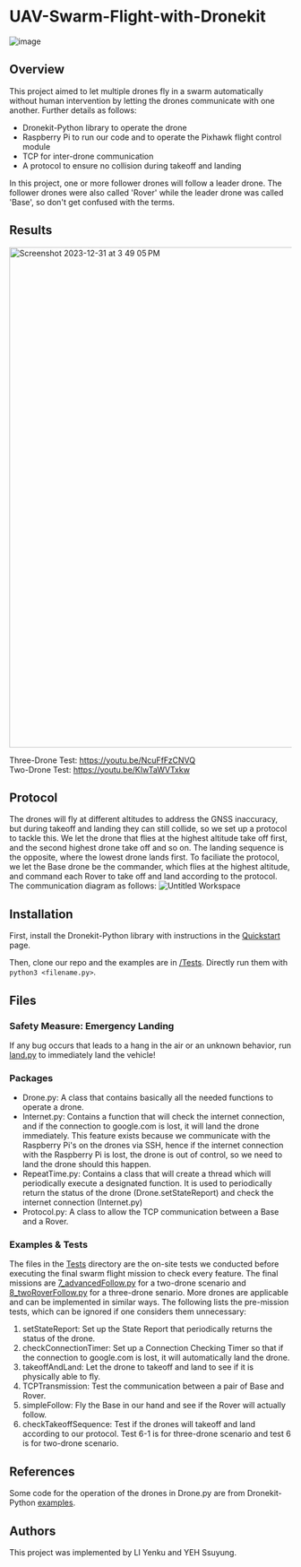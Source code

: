 # UAV-Swarm-Flight-with-Dronekit
![image](https://github.com/ssuyung/UAV-Swarm-Flight-with-Dronekit/assets/39045469/e42aba35-fb76-409f-a886-961d157e0a20)

## Overview
This project aimed to let multiple drones fly in a swarm automatically without human intervention by letting the drones communicate with one another. Further details as follows:
- Dronekit-Python library to operate the drone
- Raspberry Pi to run our code and to operate the Pixhawk flight control module
- TCP for inter-drone communication
- A protocol to ensure no collision during takeoff and landing

In this project, one or more follower drones will follow a leader drone. The follower drones were also called 'Rover' while the leader drone was called 'Base', so don't get confused with the terms. 

## Results
<img width="893" alt="Screenshot 2023-12-31 at 3 49 05 PM" src="https://github.com/ssuyung/UAV-Swarm-Flight-with-Dronekit/assets/39045469/79215e51-6307-49ca-9d4a-98d17c6eaba4">

Three-Drone Test: https://youtu.be/NcuFfFzCNVQ  
Two-Drone Test: https://youtu.be/KIwTaWVTxkw

## Protocol
The drones will fly at different altitudes to address the GNSS inaccuracy, but during takeoff and landing they can still collide, so we set up a protocol to tackle this. We let the drone that flies at the highest altitude take off first, and the second highest drone take off and so on. The landing sequence is the opposite, where the lowest drone lands first. To faciliate the protocol, we let the Base drone be the commander, which flies at the highest altitude, and command each Rover to take off and land according to the protocol. The communication diagram as follows:
![Untitled Workspace](https://github.com/ssuyung/UAV-Swarm-Flight-with-Dronekit/assets/39045469/294f435d-83a9-40f3-9d4d-7faf4af34423)


## Installation
First, install the Dronekit-Python library with instructions in the [Quickstart](https://dronekit-python.readthedocs.io/en/latest/guide/quick_start.html) page.

Then, clone our repo and the examples are in [/Tests](/Tests). Directly run them with `python3 <filename.py>`.

## Files
### Safety Measure: Emergency Landing
If any bug occurs that leads to a hang in the air or an unknown behavior, run [land.py](land.py) to immediately land the vehicle!
### Packages
- Drone.py: A class that contains basically all the needed functions to operate a drone.
- Internet.py: Contains a function that will check the internet connection, and if the connection to google.com is lost, it will land the drone immediately. This feature exists because we communicate with the Raspberry Pi's on the drones via SSH, hence if the internet connection with the Raspberry Pi is lost, the drone is out of control, so we need to land the drone should this happen.
- RepeatTime.py: Contains a class that will create a thread which will periodically execute a designated function. It is used to periodically return the status of the drone (Drone.setStateReport) and check the internet connection (Internet.py)
- Protocol.py: A class to allow the TCP communication between a Base and a Rover.

### Examples & Tests
The files in the [Tests](/Tests) directory are the on-site tests we conducted before executing the final swarm flight mission to check every feature. The final missions are [7_advancedFollow.py](https://github.com/ssuyung/UAV-Swarm-Flight-with-Dronekit/blob/main/Tests/7_advancedFollow.py) for a two-drone scenario and [8_twoRoverFollow.py](https://github.com/ssuyung/UAV-Swarm-Flight-with-Dronekit/blob/main/Tests/8_twoRoverFollow.py) for a three-drone senario. More drones are applicable and can be implemented in similar ways. The following lists the pre-mission tests, which can be ignored if one considers them unnecessary:
1. setStateReport: Set up the State Report that periodically returns the status of the drone.
2. checkConnectionTimer: Set up a Connection Checking Timer so that if the connection to google.com is lost, it will automatically land the drone. 
3. takeoffAndLand: Let the drone to takeoff and land to see if it is physically able to fly.
4. TCPTransmission: Test the communication between a pair of Base and Rover.
5. simpleFollow: Fly the Base in our hand and see if the Rover will actually follow.
6. checkTakeoffSequence: Test if the drones will takeoff and land according to our protocol. Test 6-1 is for three-drone scenario and test 6 is for two-drone scenario.

## References
Some code for the operation of the drones in Drone.py are from Dronekit-Python [examples](https://dronekit-python.readthedocs.io/en/latest/examples/index.html).

## Authors
This project was implemented by LI Yenku and YEH Ssuyung. 
